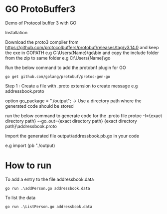 # GO ProtoBuffer3 
 Demo of Protocol buffer 3 with GO
 
 
Installation 

Download the proto3 compiler  from https://github.com/protocolbuffers/protobuf/releases/tag/v3.14.0  and keep the exe in GOPATH  e.g C:\Users\{Name}\go\bin and copy the include folder from the zip to same folder e.g C:\Users\{Name}\go

Run the below command to add the protobnf plugin for GO
    
    go get github.com/golang/protobuf/protoc-gen-go 

Step 1 : 
Create a file with .proto extension to create message  e.g addressbook.proto

option go_package = "./output"; -> Use a directory path where the generated code should be stored

run the below command to generate code for the .proto file
protoc -I={exact directory  path} --go_out={exact directory path} {exact directory path}\addressbook.proto


Import  the generated file output/addressbook.pb.go in your code 


e.g import (pb "./output)




# How to run
  To add a entry to the file addressbook.data
    
    go run .\addPerson.go addressbook.data
 To list the data
 
    go run .\ListPerson.go addressbook.data





